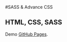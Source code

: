 #SASS & Advance CSS

## HTML, CSS, SASS

Demo [GitHub Pages](https://huongnguyen1709.github.io/SASS-Advance-CSS/).



